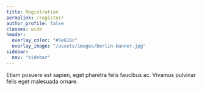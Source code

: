 ```yaml
---
title: Registration
permalink: /register/
author_profile: false
classes: wide
header:
  overlay_color: "#5e616c"
  overlay_image: "/assets/images/berlin-banner.jpg"
sidebar:
  nav: "sidebar"
---
```


Etiam posuere est sapien, eget pharetra felis faucibus ac. Vivamus pulvinar felis eget malesuada ornare.
